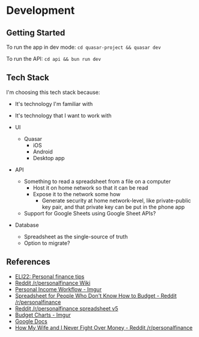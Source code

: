 # Development

## Getting Started

To run the app in dev mode: `cd quasar-project && quasar dev`

To run the API: `cd api && bun run dev`

## Tech Stack

I'm choosing this tech stack because:

- It's technology I'm familiar with
- It's technology that I want to work with

- UI
	- Quasar
		- iOS
		- Android
		- Desktop app
- API
	- Something to read a spreadsheet from a file on a computer
		- Host it on home network so that it can be read
		- Expose it to the network some how
			- Generate security at home network-level, like private-public key pair, and that private key can be put in the phone app
	- Support for Google Sheets using Google Sheet APIs?
- Database
	- Spreadsheet as the single-source of truth
	- Option to migrate?

## References

- [ELI22: Personal finance tips](https://www.reddit.com/r/personalfinance/comments/4tlqsd/eli22_personal_finance_tips_for_older_young/)
- [Reddit /r/personalfinance Wiki](https://www.reddit.com/r/personalfinance/wiki/index/)
- [Personal Income Workflow - Imgur](https://imgur.com/1rPEkGQ)
- [Spreadsheet for People Who Don't Know How to Budget - Reddit /r/personalfinance](https://www.reddit.com/r/personalfinance/comments/nbijxz/i_made_a_spreadsheet_for_people_who_dont_know_how/)
- [Reddit /r/personalfinance spreadsheet v5](https://www.reddit.com/r/personalfinance/comments/umis3h/i_made_a_spreadsheet_for_people_who_dont_know_how/)
- [Budget Charts - Imgur](https://imgur.com/a/63LxvUQ)
- [Google Docs](https://docs.google.com/spreadsheets/u/0/d/1LNpotbdAGBbh70CPnrC1JzqGDrlSfQt9Y2-7ollL5ck/htmlview)
- [How My Wife and I Never Fight Over Money - Reddit /r/personalfinance](https://www.reddit.com/r/personalfinance/comments/6ka7ku/how_my_wife_and_i_never_fight_over_money/)
